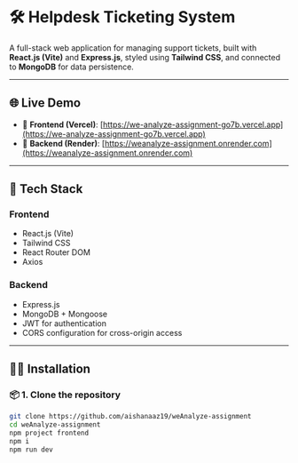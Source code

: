 # 🛠️ Helpdesk Ticketing System

A full-stack web application for managing support tickets, built with **React.js (Vite)** and **Express.js**, styled using **Tailwind CSS**, and connected to **MongoDB** for data persistence.

---

## 🌐 Live Demo

- 🔗 **Frontend (Vercel)**: [https://we-analyze-assignment-go7b.vercel.app](https://we-analyze-assignment-go7b.vercel.app)
- 🔗 **Backend (Render)**: [https://weanalyze-assignment.onrender.com](https://weanalyze-assignment.onrender.com)

---

## 📂 Tech Stack

### Frontend
- React.js (Vite)
- Tailwind CSS
- React Router DOM
- Axios

### Backend
- Express.js
- MongoDB + Mongoose
- JWT for authentication
- CORS configuration for cross-origin access

---

## 🧑‍💻 Installation

### 📦 1. Clone the repository

```bash
git clone https://github.com/aishanaaz19/weAnalyze-assignment
cd weAnalyze-assignment
npm project frontend
npm i
npm run dev
```
